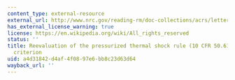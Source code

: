 ```yaml
---
content_type: external-resource
external_url: http://www.nrc.gov/reading-rm/doc-collections/acrs/letters/2002/4891982.html
has_external_license_warning: true
license: https://en.wikipedia.org/wiki/All_rights_reserved
status: ''
title: Reevaluation of the pressurized thermal shock rule (10 CFR 50.61) screening
  criterion
uid: a4d31842-d4af-4f08-97e6-bb8c23d63d64
wayback_url: ''
---
```

